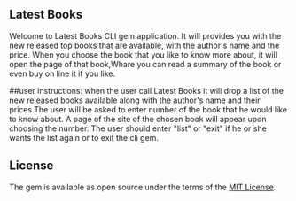 ## Latest Books
Welcome to Latest Books CLI gem application. It will provides you with the new released top books that are available,
with the author's name and the price.
When you choose the book that you like to know more about, it will open the page of that book,Whare you can read a summary
of the book or even buy on line it if you like.

##user instructions:
when the user call Latest Books it will drop a list of the new released books available along with the author's name
and their prices.The user will be asked to enter number of the book that he would like to know about.
A page of the site of the chosen book will appear upon choosing the number.
The user should enter "list" or "exit" if he or she  wants the list again or to exit the cli gem.  

## License

The gem is available as open source under the terms of the [MIT License](http://opensource.org/licenses/MIT).
